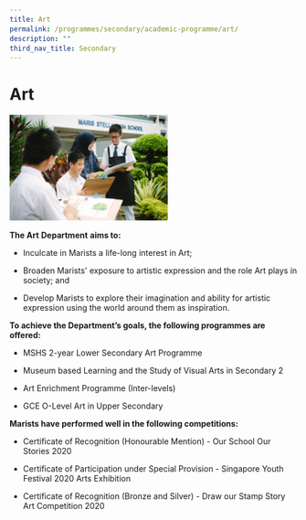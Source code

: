 ```yaml
---
title: Art
permalink: /programmes/secondary/academic-programme/art/
description: ""
third_nav_title: Secondary
---
```

# Art

<img src="/images/Academic%20Programme/Secondary/arts_v1.png"  
     style="width:55%">

**The Art** **Department** **aims to:**

*   Inculcate in Marists a life-long interest in Art;  
    
*   Broaden Marists' exposure to artistic expression and the role Art plays in society; and  
    
*   Develop Marists to explore their imagination and ability for artistic expression using the world around them as inspiration.  
    

  

**To achieve the Department’s goals, the following programmes are offered:**

*   MSHS 2-year Lower Secondary Art Programme  
    
*   Museum based Learning and the Study of Visual Arts in Secondary 2  
    
*   Art Enrichment Programme (Inter-levels)  
    
*   GCE O-Level Art in Upper Secondary  
    

  

**Marists have performed well in the following competitions:**

*   Certificate of Recognition (Honourable Mention) - Our School Our Stories 2020  
    
*   Certificate of Participation under Special Provision - Singapore Youth Festival 2020 Arts Exhibition
*   Certificate of Recognition (Bronze and Silver) - Draw our Stamp Story Art Competition 2020